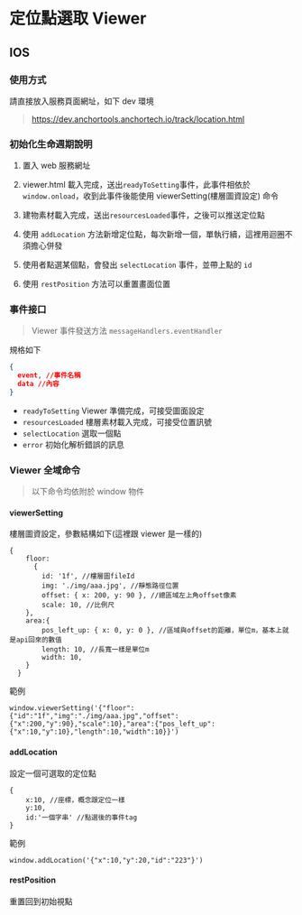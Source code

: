 # 定位點選取 Viewer

## IOS

### 使用方式

請直接放入服務頁面網址，如下 dev 環境

> <https://dev.anchortools.anchortech.io/track/location.html>

### 初始化生命週期說明

1. 置入 web 服務網址
2. viewer.html 載入完成，送出`readyToSetting`事件，此事件相依於 `window.onload`，收到此事件後能使用 viewerSetting(樓層圖資設定) 命令

3. 建物素材載入完成，送出`resourcesLoaded`事件，之後可以推送定位點
4. 使用 `addLocation` 方法新增定位點，每次新增一個，單執行續，這裡用迴圈不須擔心併發
5. 使用者點選某個點，會發出 `selectLocation` 事件，並帶上點的 `id`
6. 使用 `restPosition` 方法可以重置畫面位置

### 事件接口

> Viewer 事件發送方法 `messageHandlers.eventHandler`

規格如下

```json
{
  event, //事件名稱
  data //內容
}
```

- `readyToSetting` Viewer 準備完成，可接受圖面設定
- `resourcesLoaded` 樓層素材載入完成，可接受位置訊號
- `selectLocation` 選取一個點
- `error` 初始化解析錯誤的訊息

### Viewer 全域命令

> 以下命令均依附於 window 物件

#### viewerSetting

樓層圖資設定，參數結構如下(這裡跟 viewer 是一樣的)

```javasctiopt
{
    floor:
      {
        id: '1f', //樓層圖fileId
        img: './img/aaa.jpg', //靜態路徑位置
        offset: { x: 200, y: 90 }, //總區域左上角offset像素
        scale: 10, //比例尺
    },
    area:{
        pos_left_up: { x: 0, y: 0 }, //區域與offset的距離，單位m，基本上就是api回來的數值
        length: 10, //長寬一樣是單位m
        width: 10,
    }
  }
```

範例

```javasctiopt
window.viewerSetting('{"floor":{"id":"1f","img":"./img/aaa.jpg","offset":{"x":200,"y":90},"scale":10},"area":{"pos_left_up":{"x":10,"y":10},"length":10,"width":10}}')
```

#### addLocation

設定一個可選取的定位點

```javasctiopt
{
    x:10, //座標，概念跟定位一樣
    y:10,
    id:'一個字串' //點選後的事件tag
}
```

範例

```javasctiopt
window.addLocation('{"x":10,"y":20,"id":"223"}')
```

#### restPosition

重置回到初始視點
